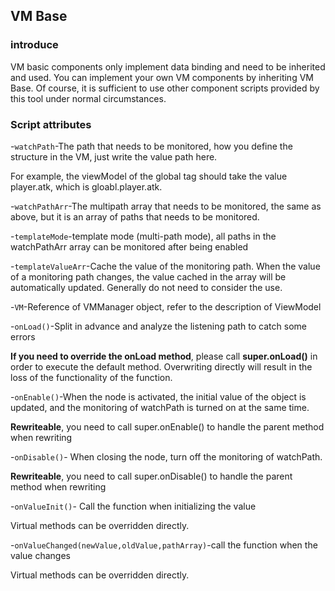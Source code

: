 ## VM Base

### introduce 

VM basic components only implement data binding and need to be inherited and used. You can implement your own VM components by inheriting VM Base. Of course, it is sufficient to use other component scripts provided by this tool under normal circumstances.

### Script attributes

-`watchPath`-The path that needs to be monitored, how you define the structure in the VM, just write the value path here.

   For example, the viewModel of the global tag should take the value player.atk, which is gloabl.player.atk.

-`watchPathArr`-The multipath array that needs to be monitored, the same as above, but it is an array of paths that needs to be monitored.

-`templateMode`-template mode (multi-path mode), all paths in the watchPathArr array can be monitored after being enabled

-`templateValueArr`-Cache the value of the monitoring path. When the value of a monitoring path changes, the value cached in the array will be automatically updated. Generally do not need to consider the use.

-`VM`-Reference of VMManager object, refer to the description of ViewModel

-`onLoad()`-Split in advance and analyze the listening path to catch some errors

   **If you need to override the onLoad method**, please call **super.onLoad()** in order to execute the default method. Overwriting directly will result in the loss of the functionality of the function.

-`onEnable()`-When the node is activated, the initial value of the object is updated, and the monitoring of watchPath is turned on at the same time.

  **Rewriteable**, you need to call super.onEnable() to handle the parent method when rewriting

-`onDisable()`- When closing the node, turn off the monitoring of watchPath.

  **Rewriteable**, you need to call super.onDisable() to handle the parent method when rewriting

-`onValueInit()`- Call the function when initializing the value

  Virtual methods can be overridden directly.

-`onValueChanged(newValue,oldValue,pathArray)`-call the function when the value changes

  Virtual methods can be overridden directly.

